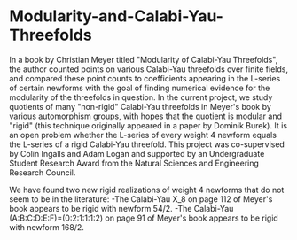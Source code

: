 # Modularity-and-Calabi-Yau-Threefolds
In a book by Christian Meyer titled "Modularity of Calabi-Yau Threefolds", the author counted points on various Calabi-Yau threefolds over finite fields, and compared these point counts to coefficients appearing in the L-series of certain newforms with the goal of finding numerical evidence for the modularity of the threefolds in question. In the current project, we study quotients of many "non-rigid" Calabi-Yau threefolds in Meyer's book by various automorphism groups, with hopes that the quotient is modular and "rigid" (this technique originally appeared in a paper by Dominik Burek). It is an open problem whether the L-series of every weight 4 newform equals the L-series of a rigid Calabi-Yau threefold. This project was co-supervised by Colin Ingalls and Adam Logan and supported by an Undergraduate Student Research Award from the Natural Sciences and Engineering Research Council. 

We have found two new rigid realizations of weight 4 newforms that do not seem to be in the literature:
-The Calabi-Yau X_8 on page 112 of Meyer's book appears to be rigid with newform 54/2. 
-The Calabi-Yau (A:B:C:D:E:F)=(0:2:1:1:1:2) on page 91 of Meyer's book appears to be rigid with newform 168/2. 
